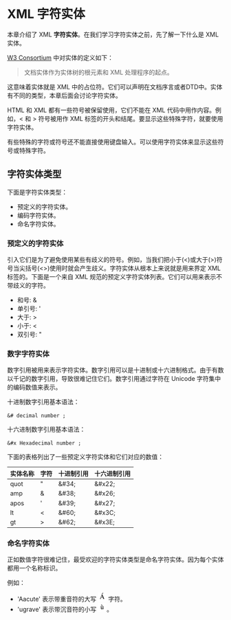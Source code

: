# XML 字符实体

本章介绍了 XML __字符实体__。在我们学习字符实体之前，先了解一下什么是 XML 实体。

[W3 Consortium](http://www.w3.org/TR/REC-xml/#dt-docent) 中对实体的定义如下：

> 文档实体作为实体树的根元素和 XML 处理程序的起点。

这意味着实体就是 XML 中的占位符。它们可以声明在文档序言或者DTD中。实体有不同的类型，本章后面会讨论字符实体。

HTML 和 XML 都有一些符号被保留使用，它们不能在 XML 代码中用作内容。例如，&lt; 和 &gt; 符号被用作 XML 标签的开头和结尾。要显示这些特殊字符，就要使用字符实体。

有些特殊的字符或符号还不能直接使用键盘输入。可以使用字符实体来显示这些符号或特殊字符。

## 字符实体类型

下面是字符实体类型：

- 预定义的字符实体。
- 编码字符实体。
- 命名字符实体。

### 预定义的字符实体

引入它们是为了避免使用某些有歧义的符号。例如，当我们把小于(<)或大于(>)符号当尖括号(<>)使用时就会产生歧义。字符实体从根本上来说就是用来界定 XML 标签的。下面是一个来自 XML 规范的预定义字符实体列表。它们可以用来表示不带歧义的字符。

- 和号: &amp;
- 单引号: &apos;
- 大于: &gt;
- 小于: &lt;
- 双引号: &quot;

### 数字字符实体

数字引用被用来表示字符实体。数字引用可以是十进制或十六进制格式。由于有数以千记的数字引用，导致很难记住它们。数字引用通过字符在 Unicode 字符集中的编码数值来表示。

十进制数字引用基本语法：

```
&# decimal number ;
```

十六进制数字引用基本语法：

```
&#x Hexadecimal number ;
```

下面的表格列出了一些预定义字符实体和它们对应的数值：

<table>
	<thead>
		<tr>
			<th>实体名称</th>
			<th>字符</th>
			<th>十进制引用</th>
			<th>十六进制引用</th>
		</tr>
	</thead>
	<tbody>
		<tr>
			<td>quot</td>
			<td>"</td>
			<td>&amp;#34;</td>
			<td>&amp;#x22;</td>
		</tr>
		<tr>
			<td>amp</td>
			<td>&</td>
			<td>&amp;#38;</td>
			<td>&amp;#x26;</td>
		</tr>
		<tr>
			<td>apos</td>
			<td>'</td>
			<td>&amp;#39;</td>
			<td>&amp;#x27;</td>
		</tr>
		<tr>
			<td>lt</td>
			<td><</td>
			<td>&amp;#60;</td>
			<td>&amp;#x3C;</td>
		</tr>
		<tr>
			<td>gt</td>
			<td>></td>
			<td>&amp;#62;</td>
			<td>&amp;#x3E;</td>
		</tr>
	</tbody>
</table>

### 命名字符实体

正如数值字符很难记住，最受欢迎的字符实体类型是命名字符实体。因为每个实体都用一个名称标识。

例如：

- 'Aacute' 表示带重音符的大写 ![A](images/namedentity_1.png) 字符。
- 'ugrave' 表示带沉音符的小写 ![u](images/namedentity_2.png)。
